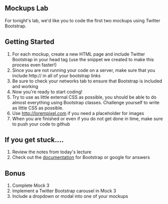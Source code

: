 ## Mockups Lab

For tonight's lab, we'd like you to code the first two mockups using Twitter Bootstrap.

## Getting Started

1. For each mockup, create a new HTML page and include Twitter Bootstrap in your head tag (use the snippet we created to make this process even faster!)
2. Since you are not running your code on a server, make sure that you include http:// in all of your bootstrap links
3. Be sure to check your networks tab to ensure that Bootstrap is included and working
4. Now you're ready to start coding!
5. Try to use as little external CSS as possible, you should be able to do almost everything using Bootstrap classes. Challenge yourself to write as little CSS as possible.
6. Use http://lorempixel.com if you need a placeholder for images
1. When you are finished or even if you do not get done in time, make sure to push your code to github

## If you get stuck....

1. Review the notes from today's lecture
2. Check out the [documentation](http://getbootstrap.com/) for Bootstrap or google for answers

## Bonus

1. Complete Mock 3
1. Implement a Twitter Bootstrap carousel in Mock 3
2. Include a dropdown or modal into one of your mockups
